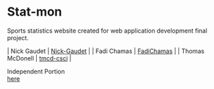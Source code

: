 # Stat-mon
Sports statistics website created for web application development final project.

| Nick Gaudet | [Nick-Gaudet](https://github.com/Nick-Gaudet) |
| Fadi Chamas | [FadiChamas](https://github.com/FadiChamas) |
| Thomas McDonell | [tmcd-csci](https://github.com/tmcd-csci) |

Independent Portion  
[here](./node.js_packages.pdf)
